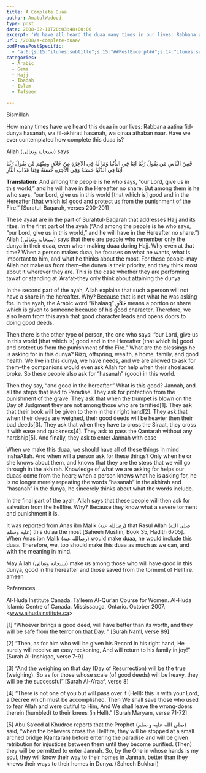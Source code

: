 ```yaml
---
title: A Complete Duaa
author: AmatulWadood
type: post
date: 2008-02-11T20:03:48+00:00
excerpt: 'We have all heard the duaa many times in our lives: Rabbana aatina fid-dunya hasanah, wa fil-akhirati hasanah, wa qinaa athaban naar,  "Our Lord, give us in this world [that which is] good and in the Hereafter [that which is] good and protect us from the punishment of the Fire". But have we ever realized how complete this duaa is? This simple duaa contains everything one would wish for in this life and the next, yet many of us say this duaa without realizing how precious it is ...'
url: /2008/a-complete-duaa/
podPressPostSpecific:
  - 'a:6:{s:15:"itunes:subtitle";s:15:"##PostExcerpt##";s:14:"itunes:summary";s:15:"##PostExcerpt##";s:15:"itunes:keywords";s:17:"##WordPressCats##";s:13:"itunes:author";s:10:"##Global##";s:15:"itunes:explicit";s:2:"No";s:12:"itunes:block";s:2:"No";}'
categories:
  - Arabic
  - Gems
  - Hajj
  - Ibadah
  - Islam
  - Tafseer

---
```

Bismillah

How many times have we heard this duaa in our lives: Rabbana aatina fid-dunya hasanah, wa fil-akhirati hasanah, wa qinaa athaban naar. Have we ever contemplated how complete this duaa is?

Allah (سبحانه وتعالى) says

<div class="quran">
  فَمِنَ النَّاسِ مَن يَقُولُ رَبَّنَا آتِنَا فِي الدُّنْيَا وَمَا لَهُ فِي الآخِرَةِ مِنْ خَلاَقٍ وِمِنْهُم مَّن يَقُولُ رَبَّنَا آتِنَا فِي الدُّنْيَا حَسَنَةً وَفِي الآخِرَةِ حَسَنَةً وَقِنَا عَذَابَ النَّارِ
</div>

**Translation:** And among the people is he who says, &#8220;our Lord, give us in this world,&#8221; and he will have in the Hereafter no share. But among them is he who says, &#8220;our Lord, give us in this world [that which is] good and in the Hereafter [that which is] good and protect us from the punishment of the Fire.&#8221; [Suratul-Baqarah, verses 200-201]

These ayaat are in the part of Surahtul-Baqarah that addresses Hajj and its rites. In the first part of the ayah (&#8220;And among the people is he who says, &#8220;our Lord, give us in this world,&#8221; and he will have in the Hereafter no share.&#8221;) Allah (سبحانه وتعالى) says that there are people who remember only the dunya in their duaa, even when making duaa during Hajj. Why even at that time? <span class="gem">When a person makes duaa, he focuses on what he wants, what is important to him, and what he thinks about the most.</span> For these people&#8211;may Allah not make us from them&#8211;the dunya is their priority, and they think most about it wherever they are. This is the case whether they are performing tawaf or standing at &#8216;Arafat&#8211;they only think about attaining the dunya.

In the second part of the ayah, Allah explains that such a person will not have a share in the hereafter. Why? Because that is not what he was asking for. In the ayah, the Arabic word &#8220;Khalaaq&#8221; خَلاَقٍ means a portion or share which is given to someone because of his good character. Therefore, we also learn from this ayah that good character leads and opens doors to doing good deeds.

Then there is the other type of person, the one who says: &#8220;our Lord, give us in this world [that which is] good and in the Hereafter [that which is] good and protect us from the punishment of the Fire.&#8221; What are the blessings he is asking for in this dunya? Rizq, offspring, wealth, a home, family, and good health. We live in this dunya, we have needs, and we are allowed to ask for them&#8211;the companions would even ask Allah for help when their shoelaces broke. So these people also ask for &#8220;hasanah&#8221; (good) in this world.

Then they say, &#8220;and good in the hereafter.&#8221; What is this good? Jannah, and all the steps that lead to Paradise. They ask for protection from the punishment of the grave. They ask that when the trumpet is blown on the Day of Judgment they are not among those who are terrified[1]. They ask that their book will be given to them in their right hand[2]. They ask that when their deeds are weighed, their good deeds will be heavier then their bad deeds[3]. They ask that when they have to cross the Siraat, they cross it with ease and quickness[4]. They ask to pass the Qantarah without any hardship[5]. And finally, they ask to enter Jannah with ease

When we make this duaa, we should have all of these things in mind inshaAllah. And when will a person ask for these things? Only when he or she knows about them, and knows that they are the steps that we will go through in the akhirah. Knowledge of what we are asking for helps our duaas come from the heart; when a person knows what he is asking for, he is no longer merely repeating the words &#8220;hasanah&#8221; in the akhirah and &#8220;hasanah&#8221; in the dunya, he sincerely thinks about what the words include.

In the final part of the ayah, Allah says that these people will then ask for salvation from the hellfire. Why? Because they know what a severe torment and punishment it is.

It was reported from Anas ibn Malik (رضالله عنه) that Rasul Allah (صلي الله عليه وسلم) this du&#8217;aa the most [Saheeh Muslim, Book 35, Hadith 6705]. When Anas ibn Malik (رضالله عنه) would make duaa, he would include this duaa. Therefore, we, too should make this duaa as much as we can, and with the meaning in mind.

May Allah (سبحانه وتعالى) make us among those who will have good in this dunya, good in the hereafter and those saved from the torment of Hellfire. ameen

<div id="referencesTitle">
  References
</div>

<p class="reference">
  Al-Huda Institute Canada. Ta&#8217;leem Al-Qur&#8217;an Course for Women. Al-Huda Islamic Centre of Canada. Mississauga, Ontario. October 2007. <<a href="http://www.alhudainstitute.ca/">www.alhudainstitute.ca</a>>
</p>

<p class="reference">
  [1] &#8220;Whoever brings a good deed, will have better than its worth, and they will be safe from the terror on that Day. &#8221; [Surah Naml, verse 89]
</p>

<p class="reference">
  [2] &#8220;Then, as for him who will be given his Record in his right hand, He surely will receive an easy reckoning, And will return to his family in joy!&#8221; [Surah Al-Inshiqaq, verse 7-9]
</p>

<p class="reference">
  [3] &#8220;And the weighing on that day (Day of Resurrection) will be the true (weighing). So as for those whose scale (of good deeds) will be heavy, they will be the successful&#8221; [Surah Al-A&#8217;raaf, verse 8]
</p>

<p class="reference">
  [4] &#8220;There is not one of you but will pass over it (Hell): this is with your Lord, a Decree which must be accomplished. Then We shall save those who used to fear Allah and were dutiful to Him, And We shall leave the wrong-doers therein (humbled) to their knees (in Hell).&#8221; [Surah Maryam, verse 71-72]
</p>

<p class="reference">
  [5] Abu Sa&#8217;eed al Khudree reports that the Prophet (صلى الله عليه و سلم) said, &#8220;when the believers cross the Hellfire, they will be stopped at a small arched bridge (Qantarah) before entering the paradise and will be given retribution for injustices between them until they become purified. (Then) they will be permitted to enter Jannah. So, by the One in whose hands is my soul, they will know their way to their homes in Jannah, better than they knews their ways to their homes in Dunya. (Saheeh Bukhari)
</p>